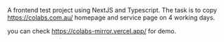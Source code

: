 A frontend test project using NextJS and Typescript.
The task is to copy https://colabs.com.au/ homepage and service page on 4 working days.

you can check https://colabs-mirror.vercel.app/ for demo.